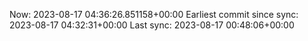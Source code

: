 Now: 2023-08-17 04:36:26.851158+00:00 Earliest commit since sync: 2023-08-17 04:32:31+00:00 Last sync: 2023-08-17 00:48:06+00:00
